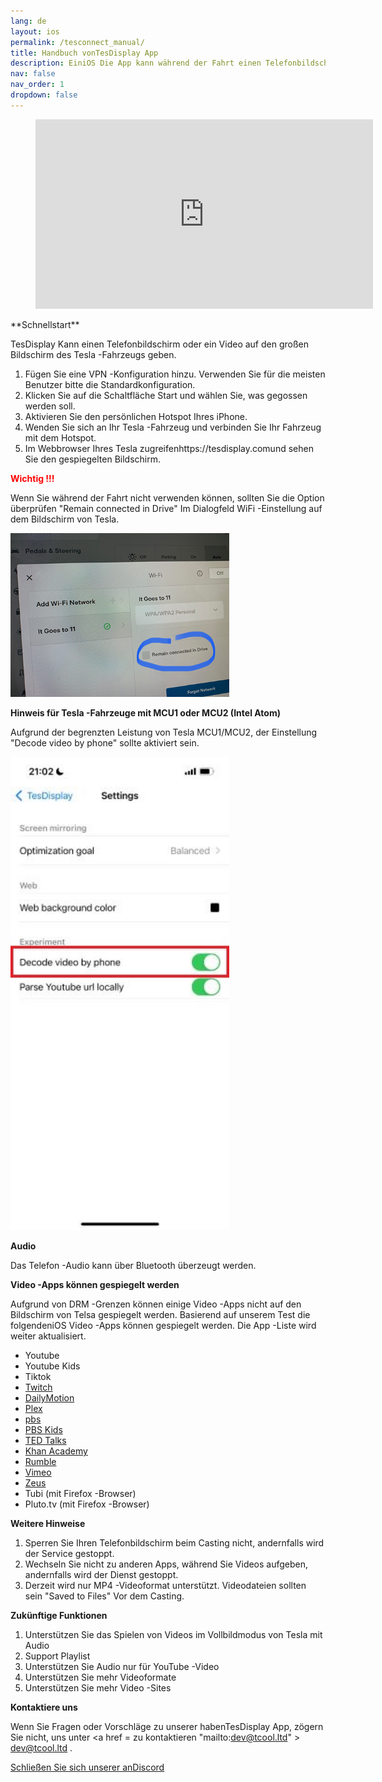 ```yaml
---
lang: de
layout: ios
permalink: /tesconnect_manual/
title: Handbuch vonTesDisplay App
description: EiniOS Die App kann während der Fahrt einen Telefonbildschirm oder Video auf Tesla geben.
nav: false
nav_order: 1
dropdown: false
---
```

<!-- _pages/tesconnect_manual.md -->
<!-- blank line -->
<figure class= "video-container" >
  <iframe width= "540"  height= "303"  src= "https://www.youtube.com/embed/gxGi8oQ0bmM"  frameborder= "0"  allowfullscreen= "true" > </iframe>
</figure>
<!-- blank line -->
 **Schnellstart** 

TesDisplay Kann einen Telefonbildschirm oder ein Video auf den großen Bildschirm des Tesla -Fahrzeugs geben.
1. Fügen Sie eine VPN -Konfiguration hinzu. Verwenden Sie für die meisten Benutzer bitte die Standardkonfiguration.
2. Klicken Sie auf die Schaltfläche Start und wählen Sie, was gegossen werden soll.
3. Aktivieren Sie den persönlichen Hotspot Ihres iPhone.
4. Wenden Sie sich an Ihr Tesla -Fahrzeug und verbinden Sie Ihr Fahrzeug mit dem Hotspot.
5. Im Webbrowser Ihres Tesla zugreifenhttps://tesdisplay.comund sehen Sie den gespiegelten Bildschirm.

 **<span style="color: red"> <b> Wichtig !!! </b></span>** 

<p> Wenn Sie während der Fahrt nicht verwenden können, sollten Sie die Option überprüfen "Remain connected in Drive"  Im Dialogfeld WiFi -Einstellung auf dem Bildschirm von Tesla. </p>
<img src= "/assets/img/wifi-connected.jpg"  width= "350px" >

 **Hinweis für Tesla -Fahrzeuge mit MCU1 oder MCU2 (Intel Atom)** 
<p> Aufgrund der begrenzten Leistung von Tesla MCU1/MCU2, der Einstellung "Decode video by phone"  sollte aktiviert sein. </p>
<img src= "/assets/img/mcu-setting.jpg"  width= "350px" >

 **Audio** 

Das Telefon -Audio kann über Bluetooth überzeugt werden.

<a id = "video_apps" > **Video -Apps können gespiegelt werden** </a>

Aufgrund von DRM -Grenzen können einige Video -Apps nicht auf den Bildschirm von Telsa gespiegelt werden.
Basierend auf unserem Test die folgendeniOS Video -Apps können gespiegelt werden.
Die App -Liste wird weiter aktualisiert.

- Youtube
- Youtube Kids
- Tiktok
- <a href='/demo-twitch'>Twitch</a>
- <a href='/demo-dailymotion'>DailyMotion</a>
- <a href='/demo-plex'>Plex</a>
- <a href='/demo-pbs'> pbs </a>
- <a href='/demo-pbskids'>PBS Kids</a>
- <a href='/demo-ted'>TED Talks</a>
- <a href='/demo-khan'> Khan Academy </a>
- <a href='/demo-rumble'>Rumble</a>
- <a href='/demo-vimeo'>Vimeo</a>
- <a href='/demo-zeus'>Zeus</a>
- Tubi (mit Firefox -Browser)
- Pluto.tv (mit Firefox -Browser)


 **Weitere Hinweise** 

1. Sperren Sie Ihren Telefonbildschirm beim Casting nicht, andernfalls wird der Service gestoppt.
2. Wechseln Sie nicht zu anderen Apps, während Sie Videos aufgeben, andernfalls wird der Dienst gestoppt.
3. Derzeit wird nur MP4 -Videoformat unterstützt. Videodateien sollten sein "Saved to Files"  Vor dem Casting.

 **Zukünftige Funktionen** 

1. Unterstützen Sie das Spielen von Videos im Vollbildmodus von Tesla mit Audio
2. Support Playlist
3. Unterstützen Sie Audio nur für YouTube -Video
4. Unterstützen Sie mehr Videoformate
5. Unterstützen Sie mehr Video -Sites

 **Kontaktiere uns** 

Wenn Sie Fragen oder Vorschläge zu unserer habenTesDisplay App, zögern Sie nicht, uns unter <a href = zu kontaktieren "mailto:dev@tcool.ltd" > dev@tcool.ltd </a>.
<p> <a href = "https://discord.gg/Tvbs9uWcN9"  Ziel = "_blank" > Schließen Sie sich unserer anDiscord</a> </p>

